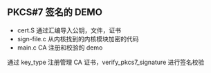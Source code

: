 
## PKCS#7 签名的 DEMO

* cert.S 通过汇编导入公钥，文件，证书
* sign-file.c 从内核找到的内核模块加密的代码
* main.c CA 注册和校验的 demo

通过 key_type 注册管理 CA 证书，verify_pkcs7_signature 进行签名校验